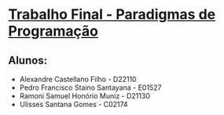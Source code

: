 # [Trabalho Final - Paradigmas de Programação](https://github.com/pedrosantayana/trabalho-final-pdp-dhc)
## Alunos:
- Alexandre Castellano Filho - D22110
- Pedro Francisco Staino Santayana - E01527
- Ramoni Samuel Honório Muniz - D21130
- Ulisses Santana Gomes - C02174
